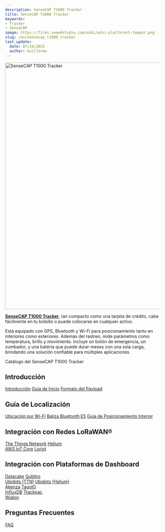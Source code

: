 ```yaml
---
description: SenseCAP T1000 Tracker
title: SenseCAP T1000 Tracker
keywords:
- Tracker
- SenseCAP
image: https://files.seeedstudio.com/wiki/wiki-platform/S-tempor.png
slug: /es/sensecap_t1000_tracker
last_update:
  date: 07/24/2025
  author: Guillermo
---
```


<p style={{ textAlign: "center" }}>
  <img
    src="https://files.seeedstudio.com/wiki/SenseCAP/Tracker/tracker_1.png"
    alt="SenseCAP T1000 Tracker"
    width="800"
  />
</p>

[**SenseCAP T1000 Tracker**](https://www.seeedstudio.com/SenseCAP-Card-Tracker-T1000-A-p-5697.html), tan compacto como una tarjeta de crédito, cabe fácilmente en tu bolsillo o puede colocarse en cualquier activo.

Está equipado con GPS, Bluetooth y Wi-Fi para posicionamiento tanto en interiores como exteriores. Además del rastreo, mide parámetros como temperatura, brillo y movimiento. Incluye un botón de emergencia, un zumbador, y una batería que puede durar meses con una sola carga, brindando una solución confiable para múltiples aplicaciones.

<div style={{ textAlign: "center", color: "white" }}>
  Catálogo del SenseCAP T1000 Tracker
</div>

## Introducción

<div class="all_container">
  <a href="https://wiki.seeedstudio.com/SenseCAP_T1000_tracker/Introduction/" class="sensecap">Introducción</a>
  <a href="https://wiki.seeedstudio.com/Get_Started_with_SenseCAP_T1000_tracker/" class="sensecap2">Guía de Inicio</a>
  <a href="https://wiki.seeedstudio.com/T1000_payload/" class="sensecap3">Formato del Payload</a>
</div>

## Guía de Localización

<div class="all_container">
  <a href="https://wiki.seeedstudio.com/Tracker_WiFi_Geolocation/" class="sensecap">Ubicación por Wi-Fi</a>
  <a href="https://wiki.seeedstudio.com/bluetooth_beacon_for_SenseCAP_Traker/" class="sensecap2">Baliza Bluetooth E5</a>
  <a href="https://wiki.seeedstudio.com/IPS_For_SenseCAP_T1000_Traker/" class="sensecap3">Guía de Posicionamiento Interior</a>
</div>

## Integración con Redes LoRaWAN®

<div class="all_container">
  <a href="https://wiki.seeedstudio.com/SenseCAP_T1000_tracker_TTN/" class="sensecap">The Things Network</a>
  <a href="https://wiki.seeedstudio.com/SenseCAP_T1000_tracker_Helium/" class="sensecap2">Helium</a>
</div>

<div class="all_container">
  <a href="https://wiki.seeedstudio.com/SenseCAP_T1000_Tracker_AWS/" class="sensecap3">AWS IoT Core</a>
  <a href="https://wiki.seeedstudio.com/SenseCAP_T1000_Tracker_Loriot/" class="sensecap2">Loriot</a>
</div>

## Integración con Plataformas de Dashboard

<div class="all_container">
  <a href="https://wiki.seeedstudio.com/SenseCAP_T1000_tracker_Datacake_TTS/" class="sensecap">Datacake</a>
  <a href="https://wiki.seeedstudio.com/SenseCAP_T1000_tracker_Qubitro_TTS/" class="sensecap2">Qubitro</a>
</div>

<div class="all_container">
  <a href="https://wiki.seeedstudio.com/SenseCAP_T1000_tracker_Ubidots_TTS/" class="sensecap">Ubidots (TTN)</a>
  <a href="https://wiki.seeedstudio.com/SenseCAP_T1000_tracker_Ubidots_Helium/" class="sensecap2">Ubidots (Helium)</a>
</div>

<div class="all_container">
  <a href="https://wiki.seeedstudio.com/SenseCAP_T1000_Tracker_Akenza/" class="sensecap">Akenza</a>
  <a href="https://wiki.seeedstudio.com/SenseCAP_T1000_tracker_TagoIO_TTS/" class="sensecap2">TagoIO</a>
</div>

<div class="all_container">
  <a href="https://wiki.seeedstudio.com/SenseCAP_T1000_tracker_InfluxDB_TTS/" class="sensecap">InfluxDB</a>
  <a href="https://wiki.seeedstudio.com/SenseCAP_T1000_tracker_trackpac" class="sensecap2">Trackpac</a>
</div>

<div class="all_container">
  <a href="https://wiki.seeedstudio.com/SenseCAP_T1000_tracker_Wialon/" class="sensecap">Wialon</a>
</div>

## Preguntas Frecuentes

<div class="all_container">
  <a href="https://wiki.seeedstudio.com/faq_for_SenseCAP_T1000/" class="sensecap">FAQ</a>
</div>

